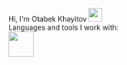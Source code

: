 Hi, I'm Otabek Khayitov <img src="https://i.giphy.com/media/hvRJCLFzcasrR4ia7z/giphy.webp" width="27px">
<br/>
Languages and tools I work with: 
<br/>
<img src="https://icon-library.com/images/html5-icon/html5-icon-13.jpg" width="50px">




